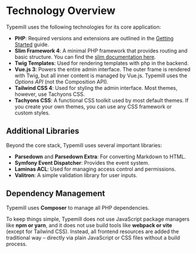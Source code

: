 # Technology Overview

Typemill uses the following technologies for its core application:

* **PHP**: Required versions and extensions are outlined in the [Getting Started](/getting-started) guide.
* **Slim Framework 4**: A minimal PHP framework that provides routing and basic structure. You can find the [slim documentation here](https://www.slimframework.com/).
* **Twig Templates**: Used for rendering templates with php in the backend.
* **Vue.js 3**: Powers the entire admin interface. The outer frame is rendered with Twig, but all inner content is managed by Vue.js. Typemill uses the *Options API* (not the Composition API).
* **Tailwind CSS 4**: Used for styling the admin interface. Most themes, however, use Tachyons CSS.
* **Tachyons CSS**: A functional CSS toolkit used by most default themes. If you create your own themes, you can use any CSS framework or custom styles.

## Additional Libraries

Beyond the core stack, Typemill uses several important libraries:

* **Parsedown** and **Parsedown Extra**: For converting Markdown to HTML.
* **Symfony Event Dispatcher**: Provides the event system.
* **Laminas ACL**: Used for managing access control and permissions.
* **Valitron**: A simple validation library for user inputs.

## Dependency Management

Typemill uses **Composer** to manage all PHP dependencies.

To keep things simple, Typemill does not use JavaScript package managers like **npm or yarn**, and it does not use build tools like **webpack or vite** (except for Tailwind CSS). Instead, all frontend resources are added the traditional way – directly via plain JavaScript or CSS files without a build process.

